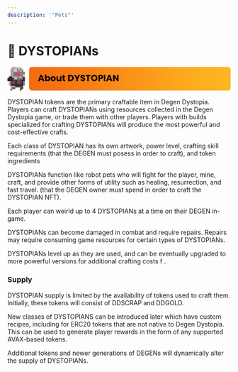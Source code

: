 ```yaml
---
description: '"Pets"'
---
```


# 🤖 DYSTOPIANs

![](../../.gitbook/assets/6.png)

DYSTOPIAN tokens are the primary craftable item in Degen Dystopia. Players can craft DYSTOPIANs using resources collected in the Degen Dystopia game, or trade them with other players. Players with builds specialized for crafting DYSTOPIANs will produce the most powerful and cost-effective crafts.

Each class of DYSTOPIAN has its own artwork, power level, crafting skill requirements (that the DEGEN must posess in order to craft), and token ingredients

DYSTOPIANs function like robot pets who will fight for the player, mine, craft, and provide other forms of utility such as healing, resurrection, and fast travel. (that the DEGEN owner must spend in order to craft the DYSTOPIAN NFT).

Each player can weirld up to 4 DYSTOPIANs at a time on their DEGEN in-game.

DYSTOPIANs can become damaged in combat and require repairs. Repairs may require consuming game resources for certain types of DYSTOPIANs.

DYSTOPIANs level up as they are used, and can be eventually upgraded to more powerful versions for additional crafting costs f .

### **Supply**

DYSTOPIAN supply is limited by the availability of tokens used to craft them. Initially, these tokens will consist of DDSCRAP and DDGOLD.&#x20;

New classes of DYSTOPIANS can be introduced later which have custom recipes, including for ERC20 tokens that are not native to Degen Dystopia. This can be used to generate player rewards in the form of any supported AVAX-based tokens.

Additional tokens and newer generations of DEGENs will dynamically alter the supply of DYSTOPIANs.



